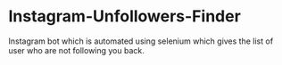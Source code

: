 # Instagram-Unfollowers-Finder
Instagram bot which is automated using selenium which gives the list of user who are not following you back.
